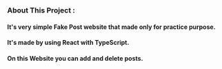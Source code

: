 ### About This Project :

#### It's very simple Fake Post website that made only for practice purpose.
#### It's made by using React with TypeScript.
#### On this Website you can add and delete posts.